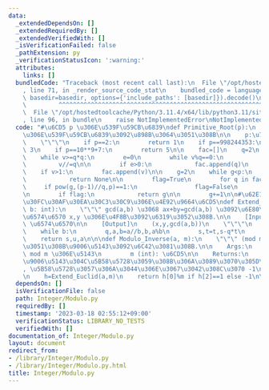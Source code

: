 ```yaml
---
data:
  _extendedDependsOn: []
  _extendedRequiredBy: []
  _extendedVerifiedWith: []
  _isVerificationFailed: false
  _pathExtension: py
  _verificationStatusIcon: ':warning:'
  attributes:
    links: []
  bundledCode: "Traceback (most recent call last):\n  File \"/opt/hostedtoolcache/Python/3.11.4/x64/lib/python3.11/site-packages/onlinejudge_verify/documentation/build.py\"\
    , line 71, in _render_source_code_stat\n    bundled_code = language.bundle(stat.path,\
    \ basedir=basedir, options={'include_paths': [basedir]}).decode()\n          \
    \         ^^^^^^^^^^^^^^^^^^^^^^^^^^^^^^^^^^^^^^^^^^^^^^^^^^^^^^^^^^^^^^^^^^^^^^^^^^^^^^^^^\n\
    \  File \"/opt/hostedtoolcache/Python/3.11.4/x64/lib/python3.11/site-packages/onlinejudge_verify/languages/python.py\"\
    , line 96, in bundle\n    raise NotImplementedError\nNotImplementedError\n"
  code: "#\u6CD5 p \u306E\u539F\u59CB\u6839\ndef Primitive_Root(p):\n    \"\"\"Z/pZ\u4E0A\
    \u306E\u539F\u59CB\u6839\u3092\u898B\u3064\u3051\u308B\n\n    p:\u7D20\u6570\n\
    \    \"\"\"\n    if p==2:\n        return 1\n    if p==998244353:\n        return\
    \ 3\n    if p==10**9+7:\n        return 5\n\n    fac=[]\n    q=2\n    v=p-1\n\n\
    \    while v>=q*q:\n        e=0\n        while v%q==0:\n            e+=1\n   \
    \         v//=q\n\n        if e>0:\n            fac.append(q)\n        q+=1\n\n\
    \    if v>1:\n        fac.append(v)\n\n    g=2\n    while g<p:\n        if pow(g,p-1,p)!=1:\n\
    \            return None\n\n        flag=True\n        for q in fac:\n       \
    \     if pow(g,(p-1)//q,p)==1:\n                flag=False\n                break\n\
    \n        if flag:\n            return g\n\n        g+=1\n\n#\u62E1\u5F35\u30E6\
    \u30FC\u30AF\u30EA\u30C3\u30C9\u306E\u4E92\u9664\u6CD5\ndef Extend_Euclid(a: int,\
    \ b: int):\n    \"\"\" gcd(a,b) \u3068 ax+by=gcd(a,b) \u3092\u6E80\u305F\u3059\
    \u6574\u6570 x,y \u306E\u4F8B\u3092\u6319\u3052\u308B.\n\n    [Input]\n    a,b:\
    \ \u6574\u6570\n\n    [Output]\n    (x,y,gcd(a,b))\n    \"\"\"\n    s,t,u,v=1,0,0,1\n\
    \    while b:\n        q,a,b=a//b,b,a%b\n        s,t=t,s-q*t\n        u,v=v,u-q*v\n\
    \    return s,u,a\n\n\ndef Modulo_Inverse(a, m):\n    \"\"\" (mod m) \u306B\u304A\
    \u3051\u308B\u9006\u5143\u3092\u6C42\u3081\u308B.\n\n    Args:\n        a (int):\
    \ mod m \u306E\u5143\n        m (int): \u6CD5\n\n    Returns:\n        int: \u53EF\
    \u9006\u5143\u304C\u5B58\u5728\u3059\u308B\u306A\u3089\u3070\u305D\u306E\u5024\
    , \u5B58\u5728\u3057\u306A\u3044\u306E\u3067\u3042\u308C\u3070 -1\n    \"\"\"\n\
    \n    h=Extend_Euclid(a,m)\n    return h[0]%m if h[2]==1 else -1\n\n"
  dependsOn: []
  isVerificationFile: false
  path: Integer/Modulo.py
  requiredBy: []
  timestamp: '2023-03-18 02:55:12+09:00'
  verificationStatus: LIBRARY_NO_TESTS
  verifiedWith: []
documentation_of: Integer/Modulo.py
layout: document
redirect_from:
- /library/Integer/Modulo.py
- /library/Integer/Modulo.py.html
title: Integer/Modulo.py
---
```

